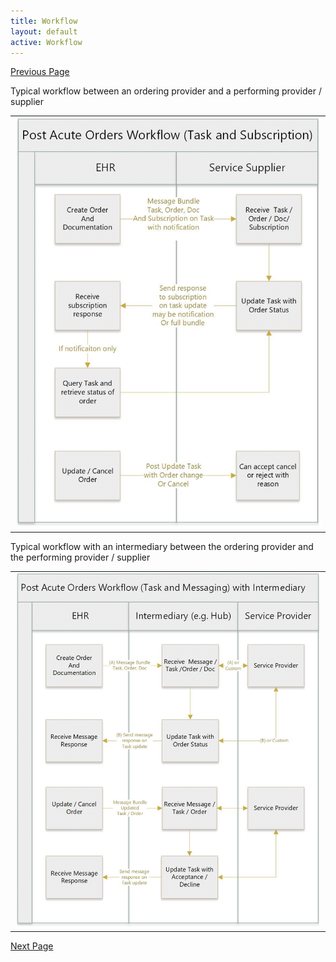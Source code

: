 ```yaml
---
title: Workflow
layout: default
active: Workflow
---
```


[Previous Page](Background.html)

Typical workflow between an ordering provider and a performing provider / supplier

<table><tr><td><img src="eRXworkflowV3forIG.jpg" alt="Workflow diagram" /></td></tr></table>

Typical workflow with an intermediary between the ordering provider and the performing provider  / supplier

<table><tr><td><img src="eRXworkflowV3withIntermediaryforIG.jpg" alt="Workflow diagram with intermediary" /></td></tr></table>

[Next Page](Technical_Background.html)